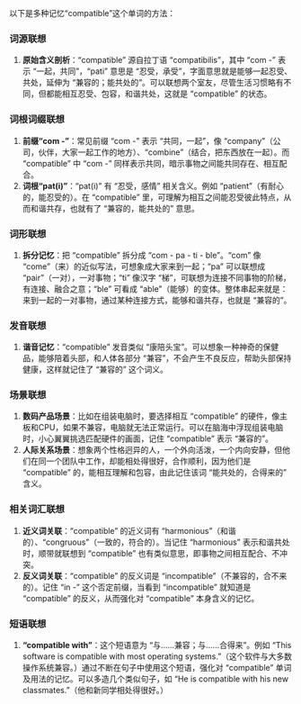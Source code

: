 以下是多种记忆“compatible”这个单词的方法：

### 词源联想
1. **原始含义剖析**：“compatible” 源自拉丁语 “compatibilis”，其中 “com -” 表示 “一起，共同”，“pati” 意思是 “忍受，承受”，字面意思就是能够一起忍受、共处，延伸为 “兼容的；能共处的”。可以联想两个室友，尽管生活习惯略有不同，但都能相互忍受、包容，和谐共处，这就是 “compatible” 的状态。

### 词根词缀联想
1. **前缀“com -”**：常见前缀 “com -” 表示 “共同，一起”，像 “company”（公司，伙伴，大家一起工作的地方）、“combine”（结合，把东西放在一起）。而 “compatible” 中 “com -” 同样表示共同，暗示事物之间能共同存在、相互配合。
2. **词根“pat(i)”**：“pat(i)” 有 “忍受，感情” 相关含义。例如 “patient”（有耐心的，能忍受的）。在 “compatible” 里，可理解为相互之间能忍受彼此特点，从而和谐共存，也就有了 “兼容的，能共处的” 意思。

### 词形联想
1. **拆分记忆**：把 “compatible” 拆分成 “com - pa - ti - ble”。“com” 像 “come”（来）的近似写法，可想象成大家来到一起；“pa” 可以联想成 “pair”（一对），一对事物；“ti” 像汉字 “梯”，可联想为连接不同事物的阶梯，有连接、融合之意；“ble” 可看成 “able”（能够）的变体。整体串起来就是：来到一起的一对事物，通过某种连接方式，能够和谐共存，也就是 “兼容的”。

### 发音联想
1. **谐音记忆**：“compatible” 发音类似 “康陪头宝”。可以想象一种神奇的保健品，能够陪着头部，和人体各部分 “兼容”，不会产生不良反应，帮助头部保持健康，这样就记住了 “兼容的” 这个词义。

### 场景联想
1. **数码产品场景**：比如在组装电脑时，要选择相互 “compatible” 的硬件，像主板和CPU，如果不兼容，电脑就无法正常运行。可以在脑海中浮现组装电脑时，小心翼翼挑选匹配硬件的画面，记住 “compatible” 表示 “兼容的”。
2. **人际关系场景**：想象两个性格迥异的人，一个外向活泼，一个内向安静，但他们在同一个团队中工作，却能相处得很好，合作顺利，因为他们是 “compatible” 的，能相互理解和包容，由此记住该词 “能共处的，合得来的” 含义。

### 相关词汇联想
1. **近义词关联**：“compatible” 的近义词有 “harmonious”（和谐的）、“congruous”（一致的，符合的）。当记住 “harmonious” 表示和谐共处时，顺带就联想到 “compatible” 也有类似意思，即事物之间相互配合、不冲突。
2. **反义词关联**：“compatible” 的反义词是 “incompatible”（不兼容的，合不来的）。记住 “in -” 这个否定前缀，当看到 “incompatible” 就知道是 “compatible” 的反义，从而强化对 “compatible” 本身含义的记忆。

### 短语联想
1. **“compatible with”**：这个短语意为 “与……兼容；与……合得来”。例如 “This software is compatible with most operating systems.”（这个软件与大多数操作系统兼容。）通过不断在句子中使用这个短语，强化对 “compatible” 单词及用法的记忆。可以多造几个类似句子，如 “He is compatible with his new classmates.”（他和新同学相处得很好。） 